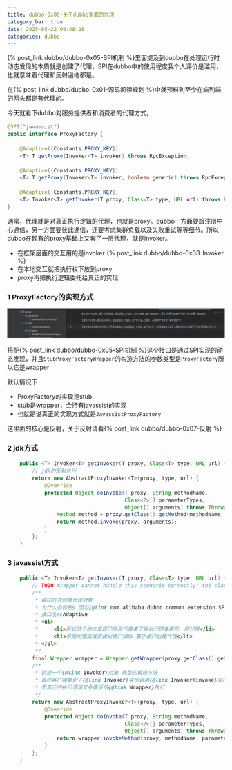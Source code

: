 ```yaml
---
title: dubbo-0x06-关于dubbo里面的代理
category_bar: true
date: 2025-05-22 09:48:28
categories: dubbo
---
```


{% post_link dubbo/dubbo-0x05-SPI机制 %}里面提及到dubbo在处理运行时动态发现的本质就是创建了代理，SPI在dubbo中的使用程度我个人评价是滥用，也就意味着代理和反射遍地都是。

在{% post_link dubbo/dubbo-0x01-源码阅读规划 %}中就预料到至少在端到端的两头都是有代理的。

今天就看下dubbo对服务提供者和消费者的代理方式。

```java
@SPI("javassist")
public interface ProxyFactory {

    @Adaptive({Constants.PROXY_KEY})
    <T> T getProxy(Invoker<T> invoker) throws RpcException;

    @Adaptive({Constants.PROXY_KEY})
    <T> T getProxy(Invoker<T> invoker, boolean generic) throws RpcException;

    @Adaptive({Constants.PROXY_KEY})
    <T> Invoker<T> getInvoker(T proxy, Class<T> type, URL url) throws RpcException;
}
```

通常，代理就是对真正执行逻辑的代理，也就是proxy。dubbo一方面要跟注册中心通信，另一方面要彼此通信，还要考虑集群负载以及失败重试等等细节。所以dubbo在现有的proxy基础上又套了一层代理，就是invoker。

- 在框架层面的交互用的是invoker {% post_link dubbo/dubbo-0x08-Invoker %}
- 在本地交互就把执行权下放到proxy
- proxy再把执行逻辑委托给真正的实现

### 1 ProxyFactory的实现方式

![](./dubbo-0x06-关于dubbo里面的代理/1747894845.png)

搭配{% post_link dubbo/dubbo-0x05-SPI机制 %}这个接口是通过SPI实现的动态发现，并且`StubProxyFactoryWrapper`的构造方法的参数类型是`ProxyFactory`所以它是wrapper

默认情况下

- ProxyFactory的实现是stub
- stub是wrapper，会持有javassist的实现
- 也就是说真正的实现方式就是`JavassistProxyFactory`

这里面的核心是反射，关于反射请看{% post_link dubbo/dubbo-0x07-反射 %}

### 2 jdk方式
```java
    public <T> Invoker<T> getInvoker(T proxy, Class<T> type, URL url) {
        // jdk的反射执行
        return new AbstractProxyInvoker<T>(proxy, type, url) {
            @Override
            protected Object doInvoke(T proxy, String methodName,
                                      Class<?>[] parameterTypes,
                                      Object[] arguments) throws Throwable {
                Method method = proxy.getClass().getMethod(methodName, parameterTypes); // Java反射调用目标对象的方法
                return method.invoke(proxy, arguments);
            }
        };
    }
```

### 3 javassist方式
```java
    public <T> Invoker<T> getInvoker(T proxy, Class<T> type, URL url) {
        // TODO Wrapper cannot handle this scenario correctly: the classname contains '$'
        /**
         * 编码方式创建代理对象
         * 为什么会判断$ 因为{@link com.alibaba.dubbo.common.extension.SPI}机制会创建默认的代理类 在{@link com.alibaba.dubbo.common.extension.ExtensionLoader}中能看到dubbo生成的Adaptive类命名方式
         * 接口名+$Adaptive
         * <ul>
         *     <li>所以这个地方发现已经是代理类了就对代理类再包一层代理</li>
         *     <li>不是代理类就直接对接口操作 基于接口创建代理</li>
         * </ul>
         */
        final Wrapper wrapper = Wrapper.getWrapper(proxy.getClass().getName().indexOf('$') < 0 ? proxy.getClass() : type);
        /**
         * 创建一个{@link Invoker}对象 典型的模板方法
         * 最终客户端拿到了{@link Invoker}实例调用{@link Invoker#invoke}会执行到这个匿名类对象的{@link AbstractProxyInvoker#doInvoke}方法
         * 而真正的执行逻辑又会委派给{@link Wrapper}执行
         */
        return new AbstractProxyInvoker<T>(proxy, type, url) {
            @Override
            protected Object doInvoke(T proxy, String methodName,
                                      Class<?>[] parameterTypes,
                                      Object[] arguments) throws Throwable {
                return wrapper.invokeMethod(proxy, methodName, parameterTypes, arguments); // 通过代理对象执行目标对象的方法
            }
        };
    }
```